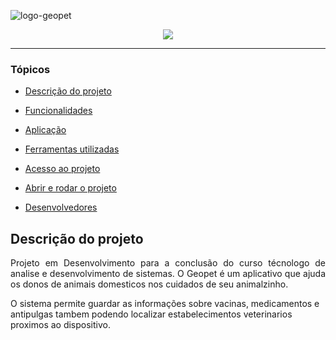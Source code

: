 ![logo-geopet](https://github.com/lucasbins/HelpPet/blob/main/src/assets/img/Logo.png?raw=true)

<p align="center">
   <img src="http://img.shields.io/static/v1?label=STATUS&message=EM%20DESENVOLVIMENTO&color=RED&style=for-the-badge" #vitrinedev/>
</p>

<hr>

### Tópicos 

- [Descrição do projeto](#descrição-do-projeto)

- [Funcionalidades](#funcionalidades)

- [Aplicação](#aplicação)

- [Ferramentas utilizadas](#ferramentas-utilizadas)

- [Acesso ao projeto](#acesso-ao-projeto)

- [Abrir e rodar o projeto](#abrir-e-rodar-o-projeto)

- [Desenvolvedores](#desenvolvedores)

## Descrição do projeto 

<p align="justify">
 Projeto em Desenvolvimento para a conclusão do curso técnologo de analise e desenvolvimento de sistemas. O Geopet é um aplicativo que ajuda os donos de animais domesticos nos cuidados de seu animalzinho.

O sistema permite guardar as informações sobre vacinas, medicamentos e antipulgas tambem podendo localizar estabelecimentos veterinarios proximos ao dispositivo.

